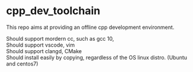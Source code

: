 # cpp_dev_toolchain

This repo aims at providing an offline cpp development environment.

Should support mordern cc, such as gcc 10,  
Should support vscode, vim  
Should support clangd, CMake  
Should install easily by copying, regardless of the OS linux distro. (Ubuntu and centos7)


